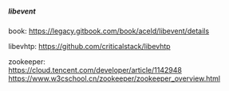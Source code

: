 
##### libevent
book: https://legacy.gitbook.com/book/aceld/libevent/details     

libevhtp: https://github.com/criticalstack/libevhtp      

zookeeper:     
https://cloud.tencent.com/developer/article/1142948    
https://www.w3cschool.cn/zookeeper/zookeeper_overview.html    

